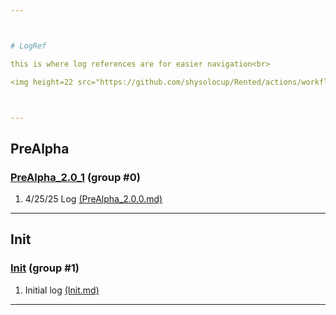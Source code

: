 ```yaml
---



# LogRef

this is where log references are for easier navigation<br>

<img height=22 src="https://github.com/shysolocup/Rented/actions/workflows/logref.yml/badge.svg" alt="publish">



---
```






## PreAlpha

### [PreAlpha_2.0_1](https://github.com/shysolocup/Rented/tree/master/.logs/3_PreAlpha_2.0_1) (group #0)

1. 4/25/25 Log [(PreAlpha_2.0.0.md)](https://github.com/shysolocup/Rented/blob/master/.logs/3_PreAlpha_2.0_1/PreAlpha_2.0.0.md) 



---





## Init

### [Init](https://github.com/shysolocup/Rented/tree/master/.logs/4_Init) (group #1)

1. Initial log [(Init.md)](https://github.com/shysolocup/Rented/blob/master/.logs/4_Init/Init.md) 



---

